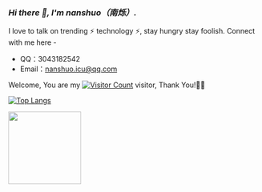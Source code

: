 <link rel="stylesheet" type="text/css" href="./beautiful.css">

<link rel="stylesheet" type="text/css" href="./beautiful.css">

### _Hi there 👋, I'm nanshuo（南烁）._

I love to talk on trending ⚡ technology ⚡, stay hungry stay foolish. Connect with me here -

- QQ：3043182542
- Email：nanshuo.icu@qq.com


Welcome, You are my [![Visitor Count](https://profile-counter.glitch.me/nanshuo0814/count.svg)](https://github.com/nanshuo0814/) visitor, Thank You!🎉🎉

[![Top Langs](https://github-readme-stats.vercel.app/api/top-langs/?username=nanshuo0814&theme=flag-india)](https://github.com/all-smile/github-readme-stats)

[<span><img src="https://github-readme-stats.vercel.app/api?username=nanshuo0814&count_private=true&show_icons=true" height=145/></span>](https://nanshuo0814.github.io/)
